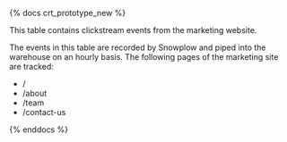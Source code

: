 {% docs crt_prototype_new %}

This table contains clickstream events from the marketing website.

The events in this table are recorded by Snowplow and piped into the warehouse on an hourly basis. The following pages of the marketing site are tracked:
 - /
 - /about
 - /team
 - /contact-us

{% enddocs %}